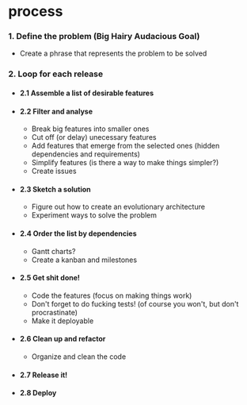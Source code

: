 # process

### 1. Define the problem (Big Hairy Audacious Goal)
 - Create a phrase that represents the problem to be solved
 
### 2. Loop for each release

 - #### 2.1 Assemble a list of desirable features
  
 - #### 2.2 Filter and analyse
    - Break big features into smaller ones
    - Cut off (or delay) unecessary features
    - Add features that emerge from the selected ones (hidden dependencies and requirements)
    - Simplify features (is there a way to make things simpler?)
    - Create issues
    
 - #### 2.3 Sketch a solution
    - Figure out how to create an evolutionary architecture
    - Experiment ways to solve the problem
    
 - #### 2.4 Order the list by dependencies
    - Gantt charts?
    - Create a kanban and milestones
 
 - #### 2.5 Get shit done!
    - Code the features (focus on making things work)
    - Don't forget to do fucking tests! (of course you won't, but don't procrastinate)
    - Make it deployable
 
 - #### 2.6 Clean up and refactor
    - Organize and clean the code
 
 - #### 2.7 Release it!
 
 - #### 2.8 Deploy
